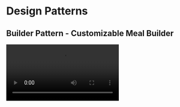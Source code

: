 # Design Patterns

## Builder Pattern - Customizable Meal Builder

![Builder Pattern](demo/1-builder-pattern.mp4)